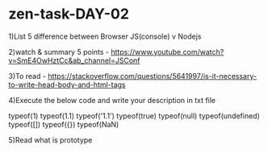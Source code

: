 # zen-task-DAY-02
1)List 5 difference between Browser JS(console) v Nodejs

2)watch & summary 5 points - https://www.youtube.com/watch?v=SmE4OwHztCc&ab_channel=JSConf

3)To read - https://stackoverflow.com/questions/5641997/is-it-necessary-to-write-head-body-and-html-tags

4)Execute the below code and write your description in txt file

typeof(1)
typeof(1.1)
typeof('1.1')
typeof(true)
typeof(null)
typeof(undefined)
typeof([])
typeof({})
typeof(NaN)

5)Read what is prototype
